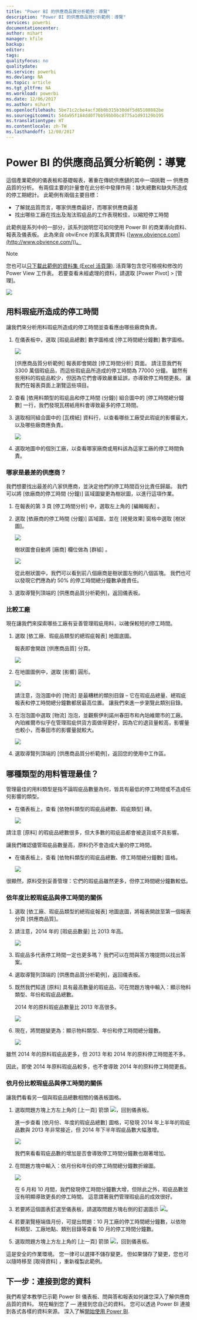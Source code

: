 ```yaml
---
title: "Power BI 的供應商品質分析範例：導覽"
description: "Power BI 的供應商品質分析範例：導覽"
services: powerbi
documentationcenter: 
author: mihart
manager: kfile
backup: 
editor: 
tags: 
qualityfocus: no
qualitydate: 
ms.service: powerbi
ms.devlang: NA
ms.topic: article
ms.tgt_pltfrm: NA
ms.workload: powerbi
ms.date: 12/06/2017
ms.author: mihart
ms.openlocfilehash: 5be71c2cbe4acf36b0b315b30ddf5d65108882be
ms.sourcegitcommit: 54da95f184dd0f7bb59bb0bc8775a1d93129b195
ms.translationtype: HT
ms.contentlocale: zh-TW
ms.lasthandoff: 12/08/2017
---
```

# <a name="supplier-quality-analysis-sample-for-power-bi-take-a-tour"></a>Power BI 的供應商品質分析範例：導覽
這個產業範例的儀表板和基礎報表，著重在傳統供應鏈的其中一項挑戰 — 供應商品質的分析。
有兩個主要的計量會在此分析中發揮作用：缺失總數和缺失所造成的停工期總計。 此範例有兩個主要目標：

* 了解就品質而言，哪家供應商最好，而哪家供應商最差
* 找出哪些工廠在找出及淘汰瑕疵品的工作表現較佳，以縮短停工時間

此範例是系列中的一部分，該系列說明您可如何使用 Power BI 的商業導向資料、報表及儀表板。
此為來自 obviEnce 的匿名真實資料 ([www.obvience.com](http://www.obvience.com/))。

> [!NOTE] 
您也可以[只下載此範例的資料集 (Excel 活頁簿)](http://go.microsoft.com/fwlink/?LinkId=529779). 活頁簿包含您可檢視和修改的 Power View 工作表。 若要查看未經處理的資料，請選取 [Power Pivot] > [管理]。
 
![](media/sample-supplier-quality/supplier1.png)

## <a name="downtime-caused-by-defective-materials"></a>用料瑕疵所造成的停工時間
讓我們來分析用料瑕疵所造成的停工時間並查看應由哪些廠商負責。  

1. 在儀表板中，選取 [瑕疵品總數]  數字圖格或 [停工時間總分鐘數]  數字圖格。  
   
   ![](media/sample-supplier-quality/supplier2.png)  
   
   [供應商品質分析範例] 報表即會開啟 [停工時間分析] 頁面。 請注意我們有 3300 萬個瑕疵品，而這些瑕疵品所造成的停工時間為 77000 分鐘。 雖然有些用料的瑕疵品較少，但因為它們會導致嚴重延誤，亦導致停工時間更長。 讓我們在報表頁面上瀏覽這些項目。  
2. 查看 [依用料類型的瑕疵品和停工時間 (分鐘)]  組合圖中的 [停工時間總分鐘數]  一行，我們發現瓦楞紙用料會導致最多的停工時間。  
3. 選取相同組合圖中的 [瓦楞紙]  資料行，以查看哪些工廠受此瑕疵的影響最大，以及哪些廠商應負責。  
   
   ![](media/sample-supplier-quality/supplier3.png)  
4. 選取地圖中的個別工廠，以查看哪家廠商或用料該為這家工廠的停工時間負責。

### <a name="which-are-the-worst-suppliers"></a>哪家是最差的供應商？
 我們想要找出最差的八家供應商，並決定他們的停工時間百分比責任歸屬。 我們可以將 [依廠商的停工時間 (分鐘)]  區域圖變更為樹狀圖，以進行這項作業。  

1. 在報表的第 3 頁 [停工時間分析] 中，選取左上角的 [編輯報表]  。  
2. 選取 [依廠商的停工時間 (分鐘)]  區域圖，並在 [視覺效果] 窗格中選取 [樹狀圖]。  
   
   ![](media/sample-supplier-quality/supplier4.png)  
   
    樹狀圖會自動將 [廠商]  欄位做為 [群組] 。  
   
    ![](media/sample-supplier-quality/supplier5.png)  
   
   從此樹狀圖中，我們可以看到前八個廠商是樹狀圖左側的八個區塊。 我們也可以發現它們應為約 50% 的停工時間總分鐘數承擔責任。  
3. 選取導覽列頂端的 [供應商品質分析範例]，返回儀表板。

### <a name="comparing-plants"></a>比較工廠
現在讓我們來探索哪些工廠有妥善管理瑕疵用料，以確保較短的停工時間。  

1. 選取 [依工廠、瑕疵品類型的總瑕疵報表]  地圖底圖。  
   
    報表即會開啟 [供應商品質] 分頁。  
   
   ![](media/sample-supplier-quality/supplier6.png)  
2. 在地圖圖例中，選取 [影響]  圓形。  
   
    ![](media/sample-supplier-quality/supplier7.png)  
   
    請注意，泡泡圖中的 [物流]  是最糟糕的類別目錄 – 它在瑕疵品總量、總瑕疵報表和停工時間總分鐘數都居最高位置。 讓我們來進一步瀏覽此類別目錄。  
3. 在泡泡圖中選取 [物流] 泡泡，並觀察伊利諾州春田市和內珀維爾市的工廠。 內珀維爾市似乎在管理瑕疵供貨方面做得更好，因為它的退貨量較高，影響量也較小，而春田市的影響量就較大。  
   
   ![](media/sample-supplier-quality/supplier8.png)  
4. 選取導覽列頂端的 [供應商品質分析範例]，返回您的使用中工作區。

## <a name="which-material-type-is-best-managed"></a>哪種類型的用料管理最佳？
管理最佳的用料類型是指不論瑕疵品數量為何，皆具有最低的停工時間或不造成任何影響的類型。

* 在儀表板上，查看 [依物料類型的瑕疵品總數、瑕疵類型] 磚。
  
  ![](media/sample-supplier-quality/supplier9.png)

請注意 [原料]  的瑕疵品總數很多，但大多數的瑕疵品都會被退貨或不具影響。

讓我們確認儘管瑕疵品數量高，原料仍不會造成大量的停工時間。

* 在儀表板上，查看 [依物料類型的瑕疵品總數、停工時間總分鐘數]  圖格。
  
  ![](media/sample-supplier-quality/supplier10.png)

很顯然，原料受到妥善管理：它們的瑕疵品雖然更多，但停工時間總分鐘數較低。

### <a name="compare-defects-to-downtime-by-year"></a>依年度比較瑕疵品與停工時間的關係
1. 選取 [依工廠、瑕疵品類型的總瑕疵報表]  地圖底圖，將報表開啟至第一個報表分頁 [供應商品質]。
2. 請注意，2014 年的 [瑕疵品數量]  比 2013 年高。  
   
    ![](media/sample-supplier-quality/supplier11.png)  
3. 瑕疵品多代表停工時間一定也更多嗎？ 我們可以在問與答方塊提問以找出答案。  
4. 選取導覽列頂端的 [供應商品質分析範例]，返回儀表板。  
5. 既然我們知道 [原料] 具有最高數量的瑕疵品，可在問題方塊中輸入：顯示物料類型、年份和瑕疵品總數。  
   
    2014 年的原料瑕疵品數量比 2013 年高很多。  
   
    ![](media/sample-supplier-quality/supplier12.png)  
6. 現在，將問題變更為：顯示物料類型、年份和停工時間總分鐘數。  
   
   ![](media/sample-supplier-quality/supplier13.png)

雖然 2014 年的原料瑕疵品更多，但 2013 年和 2014 年的原料停工時間差不多。

因此，即使 2014 年原料瑕疵品較多，也不會導致 2014 年的原料停工時間更長。

### <a name="compare-defects-to-downtime-month-to-month"></a>依月份比較瑕疵品與停工時間的關係
讓我們看看另一個與瑕疵品總數相關的儀表板圖格。  

1. 選取問題方塊上方左上角的 [上一頁] 箭頭 ![](media/sample-supplier-quality/backarrow.png)，回到儀表板。  
   
    進一步查看 [依月份、年度的瑕疵品總數]  圖格，可發現 2014 年上半年的瑕疵品數與 2013 年非常接近，但 2014 年下半年瑕疵品數大幅激增。  
   
    ![](media/sample-supplier-quality/supplier14.png)  
   
    我們來看看瑕疵品數的增加是否會導致停工時間分鐘數也跟著增加。  
2. 在問題方塊中輸入：依月份和年份的停工時間總分鐘數折線圖。  
   
   ![](media/sample-supplier-quality/supplier15.png)
   
   在 6 月和 10 月間，我們發現停工時間分鐘數大增，但除此之外，瑕疵品數並沒有明顯導致更長的停工時間。 這意謂著我們管理瑕疵品的成效很好。  
3. 若要將這個圖表釘選至儀表板，請選取問題方塊右側的釘選圖示 ![](media/sample-supplier-quality/pin.png)。  
4. 若要瀏覽極端值月份，可提出問題：10 月工廠的停工時間總分鐘數，以依物料類型、工廠地點、類別目錄等查看 10 月的停工時間分鐘數。    
5. 選取問題方塊上方左上角的 [上一頁] 箭頭 ![](media/sample-supplier-quality/backarrow.png)，回到儀表板。

這是安全的作業環境。 您一律可以選擇不儲存變更。 但如果儲存了變更，您也可以隨時移至 [取得資料]  ，重新複製此範例。

## <a name="next-steps-connect-to-your-data"></a>下一步：連接到您的資料
我們希望本教學已示範 Power BI 儀表板、問與答和報表如何讓您深入了解供應商品質的資料。 現在輪到您了 — 連接到您自己的資料。 您可以透過 Power BI 連接到各式各樣的資料來源。 深入了解[開始使用 Power BI](service-get-started.md).

